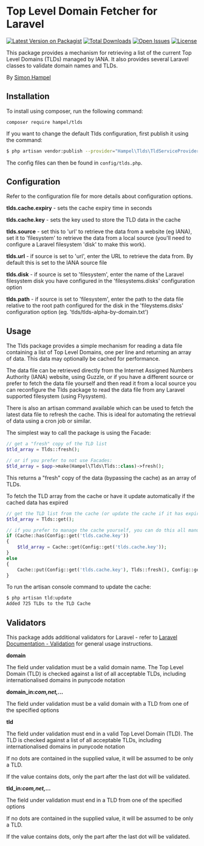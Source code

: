 Top Level Domain Fetcher for Laravel
====================================

[![Latest Version on Packagist](https://img.shields.io/packagist/v/hampel/tlds.svg?style=flat-square)](https://packagist.org/packages/hampel/tlds)
[![Total Downloads](https://img.shields.io/packagist/dt/hampel/tlds.svg?style=flat-square)](https://packagist.org/packages/hampel/tlds)
[![Open Issues](https://img.shields.io/github/issues-raw/hampel/tlds.svg?style=flat-square)](https://github.com/hampel/tlds/issues)
[![License](https://img.shields.io/packagist/l/hampel/tlds.svg?style=flat-square)](https://packagist.org/packages/hampel/tlds)

This package provides a mechanism for retrieving a list of the current Top Level Domains (TLDs) managed by IANA.
It also provides several Laravel classes to validate domain names and TLDs.

By [Simon Hampel](mailto:simon@hampelgroup.com)

Installation
------------

To install using composer, run the following command:

`composer require hampel/tlds`

If you want to change the default Tlds configuration, first publish it using the command:

```bash
$ php artisan vendor:publish --provider="Hampel\Tlds\TldServiceProvider"
```

The config files can then be found in `config/tlds.php`.

Configuration
-------------

Refer to the configuration file  for more details about configuration options.

__tlds.cache.expiry__ - sets the cache expiry time in seconds

__tlds.cache.key__ - sets the key used to store the TLD data in the cache

__tlds.source__ - set this to 'url' to retrieve the data from a website (eg IANA), set it to 'filesystem' to retrieve
the data from a local source (you'll need to configure a Laravel filesystem 'disk' to make this work).

__tlds.url__ - if source is set to 'url', enter the URL to retrieve the data from. By default this is set to the
IANA source file

__tlds.disk__ - if source is set to 'filesystem', enter the name of the Laravel filesystem disk you have
configured in the 'filesystems.disks' configuration option

__tlds.path__ - if source is set to 'filesystem', enter the path to the data file relative to the root path
configured for the disk in the 'fileystems.disks' configuration option (eg. 'tlds/tlds-alpha-by-domain.txt')

Usage
-----

The Tlds package provides a simple mechanism for reading a data file containing a list of Top Level Domains, one per
line and returning an array of data. This data may optionally be cached for performance.

The data file can be retrieved directly from the Internet Assigned Numbers Authority (IANA) website, using Guzzle, or
if you have a different source or prefer to fetch the data file yourself and then read it from a local source you can
reconfigure the Tlds package to read the data file from any Laravel supported filesystem (using Flysystem).

There is also an artisan command available which can be used to fetch the latest data file to refresh the cache. This
is ideal for automating the retrieval of data using a cron job or similar.

The simplest way to call the package is using the Facade:

```php
// get a "fresh" copy of the TLD list
$tld_array = Tlds::fresh();

// or if you prefer to not use Facades:
$tld_array = $app->make(Hampel\Tlds\Tlds::class)->fresh();
```

This returns a "fresh" copy of the data (bypassing the cache) as an array of TLDs.

To fetch the TLD array from the cache or have it update automatically if the cached data has expired

```php
// get the TLD list from the cache (or update the cache if it has expired)
$tld_array = Tlds::get();

// if you prefer to manage the cache yourself, you can do this all manually, for example:
if (Cache::has(Config::get('tlds.cache.key'))
{
    $tld_array = Cache::get(Config::get('tlds.cache.key'));
}
else
{
    Cache::put(Config::get('tlds.cache.key'), Tlds::fresh(), Config::get('tlds.cache.expiry'));
}
```

To run the artisan console command to update the cache:

```bash
$ php artisan tld:update
Added 725 TLDs to the TLD Cache
```

Validators
----------

This package adds additional validators for Laravel - refer to
[Laravel Documentation - Validation](http://laravel.com/docs/validation) for general usage instructions.

__domain__

The field under validation must be a valid domain name. The Top Level Domain (TLD) is checked against a list of all
acceptable TLDs, including internationalised domains in punycode notation

**domain_in:_com,net,..._**

The field under validation must be a valid domain with a TLD from one of the specified options

__tld__

The field under validation must end in a valid Top Level Domain (TLD). The TLD is checked against a list of all
acceptable TLDs, including internationalised domains in punycode notation

If no dots are contained in the supplied value, it will be assumed to be only a TLD.

If the value contains dots, only the part after the last dot will be validated.

**tld_in:_com,net,..._**

The field under validation must end in a TLD from one of the specified options

If no dots are contained in the supplied value, it will be assumed to be only a TLD.

If the value contains dots, only the part after the last dot will be validated.
